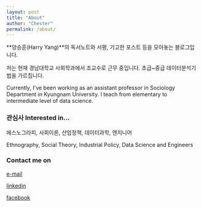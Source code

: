 ```yaml
---
layout: post
title: "About"
author: "Chester"
permalink: /about/
---
```


**양승훈(Harry Yang)**의 독서노트와 서평, 기고한 포스트 등을 모아놓는 블로그입니다.

저는 현재 경남대학교 사회학과에서 조교수로 근무 중입니다. 초급~중급 데이터분석기법을 가르칩니다.

Currently, I've been working as an assistant professor in Sociology Department in Kyungnam University. I teach from elementary to intermediate level of data science.

### 관심사 Interested in...

에스노그라피, 사회이론, 산업정책, 데이터과학, 엔지니어

Ethnography, Social Theory, Industrial Policy, Data Science and Engineers

### Contact me on

[e-mail](mailto:flyinghendrix@gmail.com)

[linkedin](https://www.linkedin.com/in/harryseunghoon)

[facebook](https://www.facebook.com/seunghoon.yang)
